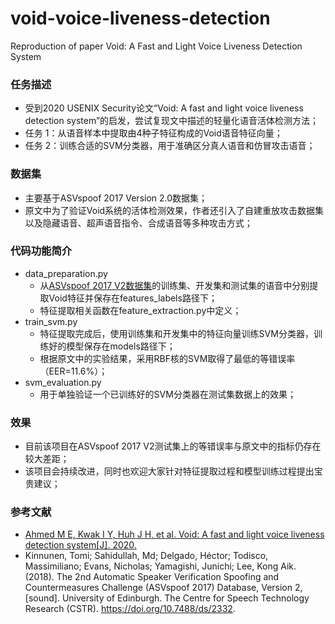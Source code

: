 # void-voice-liveness-detection

Reproduction of paper Void: A Fast and Light Voice Liveness Detection System

### 任务描述
- 受到2020 USENIX Security论文“Void: A fast and light voice liveness detection system”的启发，尝试复现文中描述的轻量化语音活体检测方法；
- 任务 1：从语音样本中提取由4种子特征构成的Void语音特征向量；
- 任务 2：训练合适的SVM分类器，用于准确区分真人语音和仿冒攻击语音；

### 数据集
- 主要基于ASVspoof 2017 Version 2.0数据集；
- 原文中为了验证Void系统的活体检测效果，作者还引入了自建重放攻击数据集以及隐藏语音、超声语音指令、合成语音等多种攻击方式；

### 代码功能简介
- data_preparation.py
    - 从[ASVspoof 2017 V2数据集](https://datashare.is.ed.ac.uk/handle/10283/3055)的训练集、开发集和测试集的语音中分别提取Void特征并保存在features_labels路径下；
    - 特征提取相关函数在feature_extraction.py中定义；
- train_svm.py
    - 特征提取完成后，使用训练集和开发集中的特征向量训练SVM分类器，训练好的模型保存在models路径下；
    - 根据原文中的实验结果，采用RBF核的SVM取得了最低的等错误率（EER=11.6%）；
- svm_evaluation.py
    - 用于单独验证一个已训练好的SVM分类器在测试集数据上的效果；

### 效果
- 目前该项目在ASVspoof 2017 V2测试集上的等错误率与原文中的指标仍存在较大差距；
- 该项目会持续改进，同时也欢迎大家针对特征提取过程和模型训练过程提出宝贵建议；

### 参考文献
- [Ahmed M E, Kwak I Y, Huh J H, et al. Void: A fast and light voice liveness detection system[J]. 2020.](https://www.usenix.org/system/files/sec20-ahmed-muhammad_0.pdf)
- Kinnunen, Tomi; Sahidullah, Md; Delgado, Héctor; Todisco, Massimiliano; Evans, Nicholas; Yamagishi, Junichi; Lee, Kong Aik. (2018). The 2nd Automatic Speaker Verification Spoofing and Countermeasures Challenge (ASVspoof 2017) Database, Version 2, [sound]. University of Edinburgh. The Centre for Speech Technology Research (CSTR). https://doi.org/10.7488/ds/2332.
